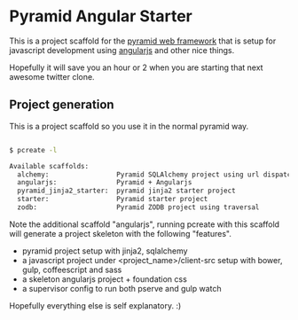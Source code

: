 # Pyramid Angular Starter

This is a project scaffold for the [pyramid web
framework](http://www.pylonsproject.org/projects/pyramid/about) that
is setup for javascript development using
[angularjs](https://angularjs.org/) and other nice things.

Hopefully it will save you an hour or 2 when you are starting that
next awesome twitter clone.



## Project generation

This is a project scaffold so you use it in the normal pyramid way.


```bash

$ pcreate -l

Available scaffolds:
  alchemy:                 Pyramid SQLAlchemy project using url dispatch
  angularjs:               Pyramid + Angularjs
  pyramid_jinja2_starter:  pyramid jinja2 starter project
  starter:                 Pyramid starter project
  zodb:                    Pyramid ZODB project using traversal

```

Note the additional scaffold "angularjs", running pcreate with this
scaffold will generate a project skeleton with the following
"features".

* pyramid project setup with jinja2, sqlalchemy 
* a javascript project under <project_name>/client-src setup with bower, gulp, coffeescript and sass
* a skeleton angularjs project + foundation css
* a supervisor config to run both pserve and gulp watch


Hopefully everything else is self explanatory. :)
